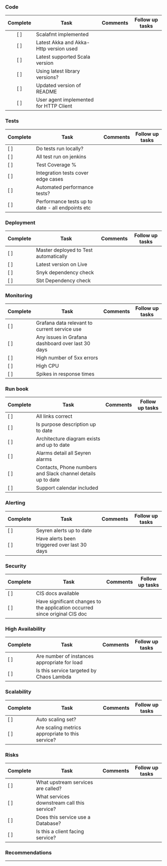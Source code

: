 ### Code  

| Complete | Task | Comments | Follow up tasks |
| :----: | ----- | ----- | ----- |
| [ ]  | Scalafmt implemented  | | |
| [ ]  | Latest Akka and Akka-Http version used  | | |
| [ ]  | Latest supported Scala version  | | |
| [ ]  | Using latest library versions?  | | |
| [ ]  | Updated version of README   | | |
| [ ]  | User agent implemented for HTTP Client  | | |


### Tests
| Complete | Task | Comments | Follow up tasks |
| ---- | ----- | ----- | ----- |
| [ ]  | Do tests run locally?  | | |
| [ ]  | All test run on jenkins  | | |
| [ ]  | Test Coverage %   | | |
| [ ]  | Integration tests cover edge cases   | | |
| [ ]  | Automated performance tests?   | | |
| [ ]  | Performance tests up to date - all endpoints etc    | | |


### Deployment
| Complete | Task | Comments | Follow up tasks |
| ---- | ----- | ----- | ----- |
| [ ]  | Master deployed to Test automatically   | | |
| [ ]  | Latest version on Live   | | |
| [ ]  | Snyk dependency check   | | |
| [ ]  | Sbt Dependency check  | | |

### Monitoring
| Complete | Task | Comments | Follow up tasks |
| ---- | ----- | ----- | ----- |
| [ ]  | Grafana data relevant to current service use   | | |
| [ ]  | Any issues in Grafana dashboard over last 30 days   | | |
| [ ]  | High number of 5xx errors   | | |
| [ ]  | High CPU   | | |
| [ ]  | Spikes in response times  | | |

### Run book
| Complete | Task | Comments | Follow up tasks |
| ---- | ----- | ----- | ----- |
| [ ]  | All links correct   | | |
| [ ]  | Is purpose description up to date  | | |
| [ ]  | Architecture diagram exists and up to date  | | |
| [ ]  | Alarms detail all Seyren alarms | | |
| [ ]  | Contacts, Phone numbers and Slack channel details up to date  | | |
| [ ]  | Support calendar included  | | |
 

### Alerting
| Complete | Task | Comments | Follow up tasks |
| ---- | ----- | ----- | ----- |
| [ ]  | Seyren alerts up to date    | | |
| [ ]  | Have alerts been triggered over last 30 days    | | |

### Security
| Complete | Task | Comments | Follow up tasks |
| ---- | ----- | ----- | ----- |
| [ ]  | CIS docs available      | | |
| [ ]  | Have significant changes to the application occurred since original CIS doc | | |

### High Availability
| Complete | Task | Comments | Follow up tasks |
| ---- | ----- | ----- | ----- |
| [ ]  | Are number of instances appropriate for load      | | |
| [ ]  | Is this service targeted by Chaos Lambda        | | |

### Scalability
| Complete | Task | Comments | Follow up tasks |
| ---- | ----- | ----- | ----- |
| [ ]  | Auto scaling set?  | | |
| [ ]  | Are scaling metrics appropriate to this service?   | | | 

### Risks
| Complete | Task | Comments | Follow up tasks |
| ---- | ----- | ----- | ----- |
| [ ]  | What upstream services are called?  | | |
| [ ]  | What services downstream call this service? | | |
| [ ]  | Does this service use a Database?  | | |
| [ ]  | Is this a client facing service?  | | |

### Recommendations



_________________________________________________________________________